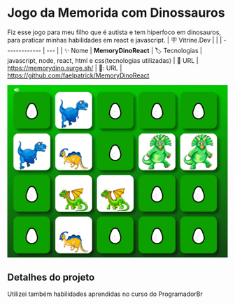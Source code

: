 # Jogo da Memorida com Dinossauros

Fiz esse jogo para meu filho que é autista e tem hiperfoco em dinosauros, para praticar minhas habilidades em react e javascript.
| :placard: Vitrine.Dev |     |
| -------------  | --- |
| :sparkles: Nome        | **MemoryDinoReact**
| :label: Tecnologias | javascript, node, react, html e css(tecnologias utilizadas)
| :rocket: URL         | https://memorydino.surge.sh/
| 📁: URL         | https://github.com/faelpatrick/MemoryDinoReact

<!-- Inserir imagem com a #vitrinedev ao final do link -->
![](https://raw.githubusercontent.com/faelpatrick/MemoryDinoReact/main/thumb.jpg#vitrinedev)

## Detalhes do projeto
Utilizei também habilidades aprendidas no curso do ProgramadorBr

